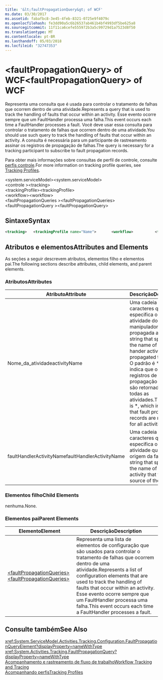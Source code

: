 ```yaml
---
title: '&lt;faultPropagationQuery&gt; of WCF'
ms.date: 03/30/2017
ms.assetid: fabafbc8-3e45-4feb-8321-0725e9f4079c
ms.openlocfilehash: fe3dd90a5c6b26537ab461b4bf4993df5be625a8
ms.sourcegitcommit: 11f11ca6cefe555972b3a5c99729d1a7523d8f50
ms.translationtype: MT
ms.contentlocale: pt-BR
ms.lasthandoff: 05/03/2018
ms.locfileid: "32747353"
---
```

# <a name="ltfaultpropagationquerygt-of-wcf"></a><span data-ttu-id="a526a-102">&lt;faultPropagationQuery&gt; of WCF</span><span class="sxs-lookup"><span data-stu-id="a526a-102">&lt;faultPropagationQuery&gt; of WCF</span></span>
<span data-ttu-id="a526a-103">Representa uma consulta que é usada para controlar o tratamento de falhas que ocorrem dentro de uma atividade.</span><span class="sxs-lookup"><span data-stu-id="a526a-103">Represents a query that is used to track the handling of faults that occur within an activity.</span></span>  <span data-ttu-id="a526a-104">Esse evento ocorre sempre que um FaultHandler processa uma falha.</span><span class="sxs-lookup"><span data-stu-id="a526a-104">This event occurs each time a FaultHandler processes a fault.</span></span> <span data-ttu-id="a526a-105">Você deve usar essa consulta para controlar o tratamento de falhas que ocorrem dentro de uma atividade.</span><span class="sxs-lookup"><span data-stu-id="a526a-105">You should use such query to track the handling of faults that occur within an activity.</span></span> <span data-ttu-id="a526a-106">A consulta é necessária para um participante de rastreamento assinar os registros de propagação de falhas.</span><span class="sxs-lookup"><span data-stu-id="a526a-106">The query is necessary for a  tracking participant to subscribe to fault propagation records.</span></span>  
  
 <span data-ttu-id="a526a-107">Para obter mais informações sobre consultas de perfil de controle, consulte [perfis controle](../../../../../docs/framework/windows-workflow-foundation/tracking-profiles.md).</span><span class="sxs-lookup"><span data-stu-id="a526a-107">For more information on tracking profile queries, see [Tracking Profiles](../../../../../docs/framework/windows-workflow-foundation/tracking-profiles.md).</span></span>  
  
 <span data-ttu-id="a526a-108">\<system.serviceModel></span><span class="sxs-lookup"><span data-stu-id="a526a-108">\<system.serviceModel></span></span>  
<span data-ttu-id="a526a-109">\<controle ></span><span class="sxs-lookup"><span data-stu-id="a526a-109">\<tracking></span></span>  
<span data-ttu-id="a526a-110">\<trackingProfile></span><span class="sxs-lookup"><span data-stu-id="a526a-110">\<trackingProfile></span></span>  
<span data-ttu-id="a526a-111">\<workflow></span><span class="sxs-lookup"><span data-stu-id="a526a-111">\<workflow></span></span>  
<span data-ttu-id="a526a-112">\<faultPropagationQueries ></span><span class="sxs-lookup"><span data-stu-id="a526a-112">\<faultPropagationQueries></span></span>  
<span data-ttu-id="a526a-113">\<faultPropagationQuery ></span><span class="sxs-lookup"><span data-stu-id="a526a-113">\<faultPropagationQuery></span></span>  
  
## <a name="syntax"></a><span data-ttu-id="a526a-114">Sintaxe</span><span class="sxs-lookup"><span data-stu-id="a526a-114">Syntax</span></span>  
  
```xml
<tracking>   <trackingProfile name="Name">       <workflow>          <faultPropagationQueries>             <faultPropagationQuery activityName="String"                 faultHandlerActivityName="String"/>          </faultPropagationQueries>       </workflow>   </trackingProfile></tracking>  
```
  
## <a name="attributes-and-elements"></a><span data-ttu-id="a526a-115">Atributos e elementos</span><span class="sxs-lookup"><span data-stu-id="a526a-115">Attributes and Elements</span></span>  
 <span data-ttu-id="a526a-116">As seções a seguir descrevem atributos, elementos filho e elementos pai.</span><span class="sxs-lookup"><span data-stu-id="a526a-116">The following sections describe attributes, child elements, and parent elements.</span></span>  
  
### <a name="attributes"></a><span data-ttu-id="a526a-117">Atributos</span><span class="sxs-lookup"><span data-stu-id="a526a-117">Attributes</span></span>  
  
|<span data-ttu-id="a526a-118">Atributo</span><span class="sxs-lookup"><span data-stu-id="a526a-118">Attribute</span></span>|<span data-ttu-id="a526a-119">Descrição</span><span class="sxs-lookup"><span data-stu-id="a526a-119">Description</span></span>|  
|---------------|-----------------|  
|<span data-ttu-id="a526a-120">Nome_da_atividade</span><span class="sxs-lookup"><span data-stu-id="a526a-120">activityName</span></span>|<span data-ttu-id="a526a-121">Uma cadeia de caracteres que especifica o nome da atividade do manipulador falhas propagada a falha.</span><span class="sxs-lookup"><span data-stu-id="a526a-121">A string that specifies the name of the fault hander activity that propagated the fault.</span></span> <span data-ttu-id="a526a-122">O padrão é \*, que indica que os registros de propagação de falha são retornados para todas as atividades.</span><span class="sxs-lookup"><span data-stu-id="a526a-122">The default is \*, which indicates that fault propagation records are returned for all activities.</span></span>|  
|<span data-ttu-id="a526a-123">faultHandlerActivityName</span><span class="sxs-lookup"><span data-stu-id="a526a-123">faultHandlerActivityName</span></span>|<span data-ttu-id="a526a-124">Uma cadeia de caracteres que especifica o nome da atividade que foi a origem da falha.</span><span class="sxs-lookup"><span data-stu-id="a526a-124">A string that specifies the name of the activity that was the source of the fault.</span></span>|  
  
### <a name="child-elements"></a><span data-ttu-id="a526a-125">Elementos filho</span><span class="sxs-lookup"><span data-stu-id="a526a-125">Child Elements</span></span>  
 <span data-ttu-id="a526a-126">nenhuma.</span><span class="sxs-lookup"><span data-stu-id="a526a-126">None.</span></span>  
  
### <a name="parent-elements"></a><span data-ttu-id="a526a-127">Elementos pai</span><span class="sxs-lookup"><span data-stu-id="a526a-127">Parent Elements</span></span>  
  
|<span data-ttu-id="a526a-128">Elemento</span><span class="sxs-lookup"><span data-stu-id="a526a-128">Element</span></span>|<span data-ttu-id="a526a-129">Descrição</span><span class="sxs-lookup"><span data-stu-id="a526a-129">Description</span></span>|  
|-------------|-----------------|  
|[<span data-ttu-id="a526a-130">\<faultPropagationQueries></span><span class="sxs-lookup"><span data-stu-id="a526a-130">\<faultPropagationQueries></span></span>](../../../../../docs/framework/configure-apps/file-schema/windows-workflow-foundation/faultpropagationqueries.md)|<span data-ttu-id="a526a-131">Representa uma lista de elementos de configuração que são usados para controlar o tratamento de falhas que ocorrem dentro de uma atividade.</span><span class="sxs-lookup"><span data-stu-id="a526a-131">Represents a list of configuration elements that are used to track the handling of faults that occur within an activity.</span></span>  <span data-ttu-id="a526a-132">Esse evento ocorre sempre que um FaultHandler processa uma falha.</span><span class="sxs-lookup"><span data-stu-id="a526a-132">This event occurs each time a FaultHandler processes a fault.</span></span>|  
  
## <a name="see-also"></a><span data-ttu-id="a526a-133">Consulte também</span><span class="sxs-lookup"><span data-stu-id="a526a-133">See Also</span></span>  
 <xref:System.ServiceModel.Activities.Tracking.Configuration.FaultPropagationQueryElement?displayProperty=nameWithType>       
 <xref:System.Activities.Tracking.FaultPropagationQuery?displayProperty=nameWithType>       
 [<span data-ttu-id="a526a-134">Acompanhamento e rastreamento de fluxo de trabalho</span><span class="sxs-lookup"><span data-stu-id="a526a-134">Workflow Tracking and Tracing</span></span>](../../../../../docs/framework/windows-workflow-foundation/workflow-tracking-and-tracing.md)  
 [<span data-ttu-id="a526a-135">Acompanhando perfis</span><span class="sxs-lookup"><span data-stu-id="a526a-135">Tracking Profiles</span></span>](../../../../../docs/framework/windows-workflow-foundation/tracking-profiles.md)
